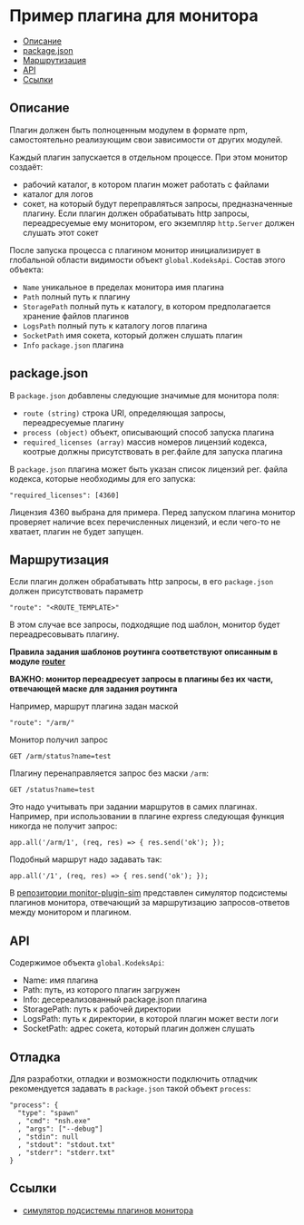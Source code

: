 # Пример плагина для монитора

* [Описание](#Описание)
* [package.json](#packagejson)
* [Маршрутизация](#Маршрутизация)
* [API](#api)
* [Ссылки](#Ссылки)

## Описание

Плагин должен быть полноценным модулем в формате npm, самостоятельно реализующим свои зависимости от других модулей.

Каждый плагин запускается в отдельном процессе. 
При этом монитор создаёт:

* рабочий каталог, в котором плагин может работать с файлами
* каталог для логов
* сокет, на который будут переправляться запросы, предназначенные плагину. Если плагин должен обрабатывать http запросы, переадресуемые ему монитором, его экземпляр `http.Server` должен слушать этот сокет

После запуска процесса с плагином монитор инициализирует в глобальной области видимости объект `global.KodeksApi`. Состав этого объекта:

* `Name` уникальное в пределах монитора имя плагина
* `Path` полный путь к плагину
* `StoragePath` полный путь к каталогу, в котором предполагается хранение файлов плагинов
* `LogsPath` полный путь к каталогу логов плагина
* `SocketPath` имя сокета, который должен слушать плагин
* `Info` `package.json` плагина

## package.json

В `package.json` добавлены следующие значимые для монитора поля:

- `route (string)` строка URI, определяющая запросы, переадресуемые плагину
- `process (object)` объект, описывающий способ запуска плагина
- `required_licenses (array)` массив номеров лицензий кодекса, коотрые должны присутствовать в рег.файле для запуска плагина

В `package.json` плагина может быть указан список лицензий рег. файла кодекса, которые необходимы для его запуска: 
```
"required_licenses": [4360]
```
Лицензия 4360 выбрана для примера. Перед запуском плагина монитор проверяет наличие всех перечисленных лицензий, и если чего-то не хватает, плагин не будет запущен.

## Маршрутизация

Если плагин должен обрабатывать http запросы, в его `package.json` должен присутствовать параметр 
```
"route": "<ROUTE_TEMPLATE>"
```
В этом случае все запросы, подходящие под шаблон, монитор будет переадресовывать плагину.

**Правила задания шаблонов роутинга соответствуют описанным в модуле [router](https://www.npmjs.com/package/router)**

**ВАЖНО: монитор переадресует запросы в плагины без их части, отвечающей маске для задания роутинга**

Например, маршрут плагина задан маской
```
"route": "/arm/"
```
Монитор получил запрос
```
GET /arm/status?name=test
```
Плагину перенаправляется запрос без маски `/arm`:
```
GET /status?name=test
```
Это надо учитывать при задании маршрутов в самих плагинах. Например, при использовании в плагине express следующая функция никогда не получит запрос:
```
app.all('/arm/1', (req, res) => { res.send('ok'); });
```
Подобный маршрут надо задавать так:
```
app.all('/1', (req, res) => { res.send('ok'); });
```

В [репозитории monitor-plugin-sim](https://github.com/Murzilka/monitor-plugin-sim) представлен симулятор подсистемы плагинов монитора, отвечающий за маршрутизацию запросов-ответов между монитором и плагином.

## API

Содержимое объекта `global.KodeksApi`:

* Name: имя плагина
* Path: путь, из которого плагин загружен
* Info: десереализованный package.json плагина
* StoragePath: путь к рабочей директории
* LogsPath: путь к директории, в которой плагин может вести логи
* SocketPath: адрес сокета, который плагин должен слушать

## Отладка

Для разработки, отладки и возможности подключить отладчик рекомендуется задавать в `package.json` такой объект `process`:
```
"process": {
  "type": "spawn"
  , "cmd": "nsh.exe"
  , "args": ["--debug"]
  , "stdin": null
  , "stdout": "stdout.txt"
  , "stderr": "stderr.txt"
}
```

## Ссылки

- [симулятор подсистемы плагинов монитора](https://github.com/Murzilka/monitor-plugin-sim)
